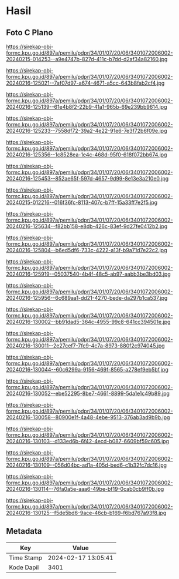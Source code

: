 # Hasil

## Foto C Plano

https://sirekap-obj-formc.kpu.go.id/897a/pemilu/pdpr/34/01/07/20/06/3401072006002-20240215-014253--a9e4747b-827d-411c-b7dd-d2af34a82160.jpg

https://sirekap-obj-formc.kpu.go.id/897a/pemilu/pdpr/34/01/07/20/06/3401072006002-20240216-125021--7af07d97-a674-4671-a5cc-643b8fab2cf4.jpg

https://sirekap-obj-formc.kpu.go.id/897a/pemilu/pdpr/34/01/07/20/06/3401072006002-20240216-125139--61e4b8f2-22b9-41a1-965b-69e239bb9614.jpg

https://sirekap-obj-formc.kpu.go.id/897a/pemilu/pdpr/34/01/07/20/06/3401072006002-20240216-125233--7558df72-39a2-4e22-91e6-7e3f72b6f09e.jpg

https://sirekap-obj-formc.kpu.go.id/897a/pemilu/pdpr/34/01/07/20/06/3401072006002-20240216-125356--1c8528ea-1e4c-468d-95f0-618f072bb674.jpg

https://sirekap-obj-formc.kpu.go.id/897a/pemilu/pdpr/34/01/07/20/06/3401072006002-20240216-125453--852ae65f-597d-4657-9d99-8e13e3a210e0.jpg

https://sirekap-obj-formc.kpu.go.id/897a/pemilu/pdpr/34/01/07/20/06/3401072006002-20240215-012216--016f36fc-8113-407c-b7ff-15a33ff7e2f5.jpg

https://sirekap-obj-formc.kpu.go.id/897a/pemilu/pdpr/34/01/07/20/06/3401072006002-20240216-125634--f82bb158-e8db-426c-83ef-9d27fe0412b2.jpg

https://sirekap-obj-formc.kpu.go.id/897a/pemilu/pdpr/34/01/07/20/06/3401072006002-20240216-125804--b6ed5df6-733c-4222-a13f-b9a71d7e22c2.jpg

https://sirekap-obj-formc.kpu.go.id/897a/pemilu/pdpr/34/01/07/20/06/3401072006002-20240216-125919--05037540-4b4f-48c5-ab97-aabb3be3bd03.jpg

https://sirekap-obj-formc.kpu.go.id/897a/pemilu/pdpr/34/01/07/20/06/3401072006002-20240216-125956--6c689aa1-dd21-4270-bede-da297b1ca537.jpg

https://sirekap-obj-formc.kpu.go.id/897a/pemilu/pdpr/34/01/07/20/06/3401072006002-20240216-130002--bb91dad5-364c-4955-99c8-641cc394501e.jpg

https://sirekap-obj-formc.kpu.go.id/897a/pemilu/pdpr/34/01/07/20/06/3401072006002-20240216-130011--2e27cef7-7fc9-4c7a-8973-880f2c974045.jpg

https://sirekap-obj-formc.kpu.go.id/897a/pemilu/pdpr/34/01/07/20/06/3401072006002-20240216-130044--60c6299a-9156-469f-8565-a278ef9eb5bf.jpg

https://sirekap-obj-formc.kpu.go.id/897a/pemilu/pdpr/34/01/07/20/06/3401072006002-20240216-130052--ebe52295-8be7-4661-8899-5da1e1c49b89.jpg

https://sirekap-obj-formc.kpu.go.id/897a/pemilu/pdpr/34/01/07/20/06/3401072006002-20240216-130058--80900e1f-4a48-4ebe-9513-376ab3ad9b9b.jpg

https://sirekap-obj-formc.kpu.go.id/897a/pemilu/pdpr/34/01/07/20/06/3401072006002-20240216-130103--d133ed6b-6f42-4ecd-b087-6609bf59c605.jpg

https://sirekap-obj-formc.kpu.go.id/897a/pemilu/pdpr/34/01/07/20/06/3401072006002-20240216-130109--056d04bc-ad1a-405d-bed6-c1b32fc7dc16.jpg

https://sirekap-obj-formc.kpu.go.id/897a/pemilu/pdpr/34/01/07/20/06/3401072006002-20240216-130114--76fa0a5e-aaa6-49be-bf19-0cab0cb9ff0b.jpg

https://sirekap-obj-formc.kpu.go.id/897a/pemilu/pdpr/34/01/07/20/06/3401072006002-20240216-130125--f5de5bd6-9ace-46cb-b169-f6bd767a93f8.jpg


## Metadata

| Key        | Value               |
| ---------- | ------------------- |
| Time Stamp | 2024-02-17 13:05:41 |
| Kode Dapil | 3401                |



